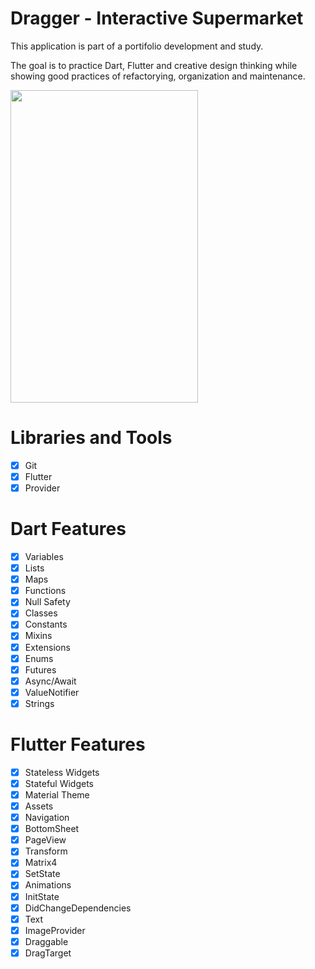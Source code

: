 # Dragger - Interactive Supermarket

This application is part of a portifolio development and study.

The goal is to practice Dart, Flutter and creative design thinking while
showing good practices of refactorying, organization and maintenance.

<img src="https://github.com/alexomantovani/dragger/blob/main/lib/readme_assets/iPhone_Cortado_P1.gif" width="300" height="500" />

# Libraries and Tools
- [x] Git
- [x] Flutter
- [x] Provider

# Dart Features
- [x] Variables
- [x] Lists
- [x] Maps
- [x] Functions
- [x] Null Safety
- [x] Classes
- [x] Constants
- [x] Mixins
- [x] Extensions
- [x] Enums
- [x] Futures
- [x] Async/Await
- [x] ValueNotifier
- [x] Strings

# Flutter Features
- [x] Stateless Widgets
- [x] Stateful Widgets
- [x] Material Theme
- [x] Assets
- [x] Navigation
- [x] BottomSheet
- [x] PageView
- [x] Transform
- [x] Matrix4
- [x] SetState
- [x] Animations
- [x] InitState
- [x] DidChangeDependencies
- [x] Text
- [x] ImageProvider
- [x] Draggable
- [x] DragTarget